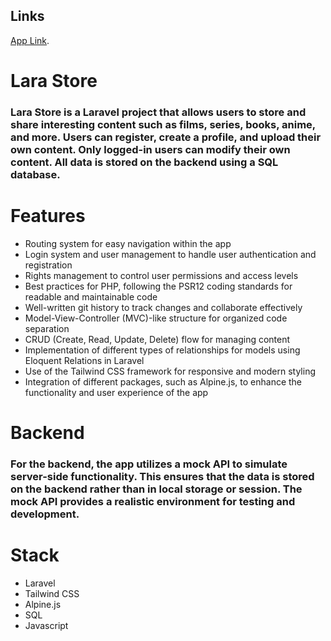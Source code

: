 ## Links

[App Link](https://www.marenich-dev.com/).

# Lara Store

### Lara Store is a Laravel project that allows users to store and share interesting content such as films, series, books, anime, and more. Users can register, create a profile, and upload their own content. Only logged-in users can modify their own content. All data is stored on the backend using a SQL database.

# Features

* Routing system for easy navigation within the app
* Login system and user management to handle user authentication and registration
* Rights management to control user permissions and access levels
* Best practices for PHP, following the PSR12 coding standards for readable and maintainable code
* Well-written git history to track changes and collaborate effectively
* Model-View-Controller (MVC)-like structure for organized code separation
* CRUD (Create, Read, Update, Delete) flow for managing content
* Implementation of different types of relationships for models using Eloquent Relations in Laravel
* Use of the Tailwind CSS framework for responsive and modern styling
* Integration of different packages, such as Alpine.js, to enhance the functionality and user experience of the app

# Backend

### For the backend, the app utilizes a mock API to simulate server-side functionality. This ensures that the data is stored on the backend rather than in local storage or session. The mock API provides a realistic environment for testing and development.

# Stack

* Laravel
* Tailwind CSS
* Alpine.js
* SQL
* Javascript

